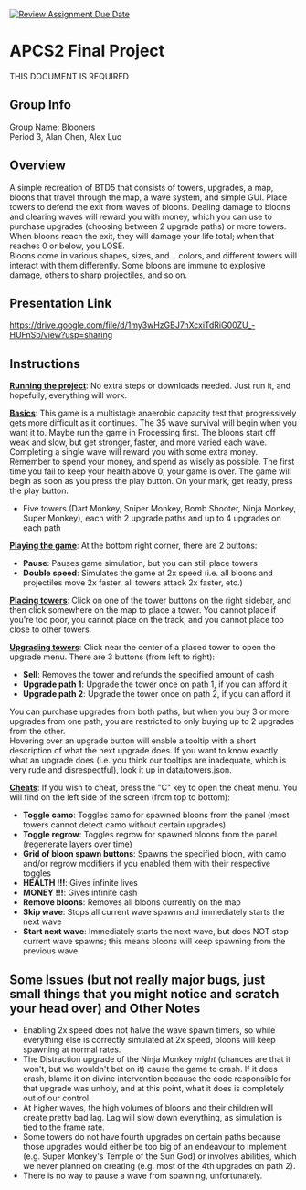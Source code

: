 [![Review Assignment Due Date](https://classroom.github.com/assets/deadline-readme-button-24ddc0f5d75046c5622901739e7c5dd533143b0c8e959d652212380cedb1ea36.svg)](https://classroom.github.com/a/syDSSnTt)
# APCS2 Final Project
THIS DOCUMENT IS REQUIRED
## Group Info

Group Name: Blooners  
Period 3, Alan Chen, Alex Luo

## Overview

A simple recreation of BTD5 that consists of towers, upgrades, a map, bloons that travel through the map, a wave system, and simple GUI. 
Place towers to defend the exit from waves of bloons. Dealing damage to bloons and clearing waves will reward you with money, which you can use to purchase upgrades (choosing between 2 upgrade paths) or more towers.  
When bloons reach the exit, they will damage your life total; when that reaches 0 or below, you LOSE.  
Bloons come in various shapes, sizes, and... colors, and different towers will interact with them differently. Some bloons are immune to explosive damage, others to sharp projectiles, and so on.  

## Presentation Link

https://drive.google.com/file/d/1my3wHzGBJ7nXcxiTdRiG00ZU_-HUFnSb/view?usp=sharing

## Instructions

**<u>Running the project</u>**: No extra steps or downloads needed. Just run it, and hopefully, everything will work.  

**<u>Basics</u>**: This game is a multistage anaerobic capacity test that progressively gets more difficult as it continues. The 35 wave survival will begin when you want it to. Maybe run the game in Processing first. The bloons start off weak and slow, but get stronger, faster, and more varied each wave. Completing a single wave will reward you with some extra money. Remember to spend your money, and spend as wisely as possible. The first time you fail to keep your health above 0, your game is over. The game will begin as soon as you press the play button. On your mark, get ready, press the play button.    
- Five towers (Dart Monkey, Sniper Monkey, Bomb Shooter, Ninja Monkey, Super Monkey), each with 2 upgrade paths and up to 4 upgrades on each path

**<u>Playing the game</u>**: At the bottom right corner, there are 2 buttons:
- **Pause**: Pauses game simulation, but you can still place towers
- **Double speed**: Simulates the game at 2x speed (i.e. all bloons and projectiles move 2x faster, all towers attack 2x faster, etc.)

**<u>Placing towers</u>**: Click on one of the tower buttons on the right sidebar, and then click somewhere on the map to place a tower. You cannot place if you're too poor, you cannot place on the track, and you cannot place too close to other towers.  

**<u>Upgrading towers</u>**: Click near the center of a placed tower to open the upgrade menu. There are 3 buttons (from left to right):
- **Sell**: Removes the tower and refunds the specified amount of cash
- **Upgrade path 1**: Upgrade the tower once on path 1, if you can afford it
- **Upgrade path 2**: Upgrade the tower once on path 2, if you can afford it  

You can purchase upgrades from both paths, but when you buy 3 or more upgrades from one path, you are restricted to only buying up to 2 upgrades from the other.  
Hovering over an upgrade button will enable a tooltip with a short description of what the next upgrade does. If you want to know exactly what an upgrade does (i.e. you think our tooltips are inadequate, which is very rude and disrespectful), look it up in data/towers.json.   

**<u>Cheats</u>**: If you wish to cheat, press the "C" key to open the cheat menu. You will find on the left side of the screen (from top to bottom):
- **Toggle camo**: Toggles camo for spawned bloons from the panel (most towers cannot detect camo without certain upgrades)
- **Toggle regrow**: Toggles regrow for spawned bloons from the panel (regenerate layers over time)
- **Grid of bloon spawn buttons**: Spawns the specified bloon, with camo and/or regrow modifiers if you enabled them with their respective toggles
- **HEALTH !!!**: Gives infinite lives
- **MONEY !!!**: Gives infinite cash
- **Remove bloons**: Removes all bloons currently on the map
- **Skip wave**: Stops all current wave spawns and immediately starts the next wave
- **Start next wave**: Immediately starts the next wave, but does NOT stop current wave spawns; this means bloons will keep spawning from the previous wave  

## Some Issues (but not really major bugs, just small things that you might notice and scratch your head over) and Other Notes
- Enabling 2x speed does not halve the wave spawn timers, so while everything else is correctly simulated at 2x speed, bloons will keep spawning at normal rates.
- The Distraction upgrade of the Ninja Monkey <i>might</i> (chances are that it won't, but we wouldn't bet on it) cause the game to crash. If it does crash, blame it on divine intervention because the code responsible for that upgrade was unholy, and at this point, what it does is completely out of our control.
- At higher waves, the high volumes of bloons and their children will create pretty bad lag. Lag will slow down everything, as simulation is tied to the frame rate.
- Some towers do not have fourth upgrades on certain paths because those upgrades would either be too big of an endeavour to implement (e.g. Super Monkey's Temple of the Sun God) or involves abilities, which we never planned on creating (e.g. most of the 4th upgrades on path 2).
- There is no way to pause a wave from spawning, unfortunately.

